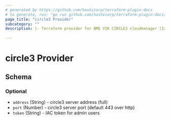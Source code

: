 ```yaml
---
# generated by https://github.com/hashicorp/terraform-plugin-docs
# to generate, run: "go run github.com/hashicorp/terraform-plugin-docs/cmd/tfplugindocs"
page_title: "circle3 Provider"
subcategory: ""
description: |- Terraform provider for BME VIK CIRCLE3 cloudmanager (IaaS)
  
---
```


# circle3 Provider





<!-- schema generated by tfplugindocs -->
## Schema

### Optional

- `address` (String) - circle3 server address (full)
- `port` (Number)    - circle3 server port (default 443 over http)
- `token` (String)   - IAC token for admin users
